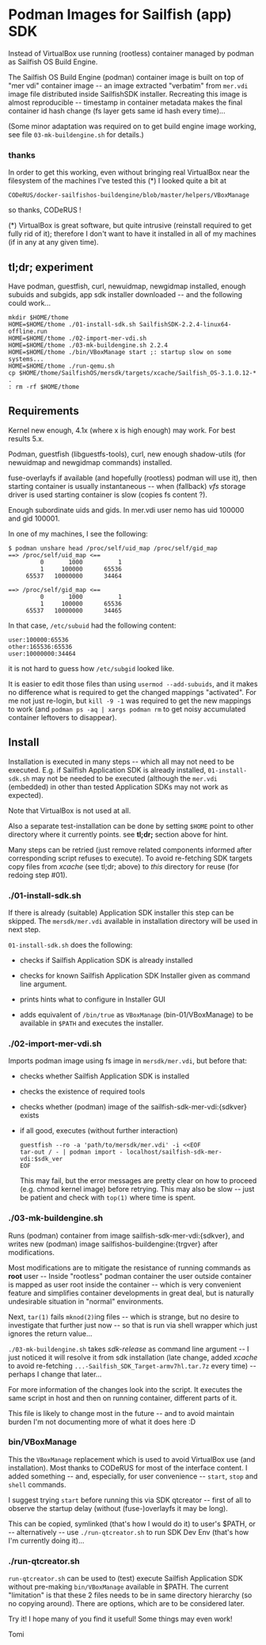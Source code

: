 
Podman Images for Sailfish (app) SDK
====================================

Instead of VirtualBox use running (rootless) container managed by podman
as Sailfish OS Build Engine.

The Sailfish OS Build Engine (podman) container image is built on top
of "mer vdi" container image -- an image extracted "verbatim" from
`mer.vdi` image file distributed inside SailfishSDK installer. Recreating
this image is almost reproducible -- timestamp in container metadata makes
the final container id hash change (fs layer gets same id hash every time)...

(Some minor adaptation was required on to get build engine image working,
 see file `03-mk-buildengine.sh` for details.)

### thanks

In order to get this working, even without bringing real VirtualBox near the
filesystem of the machines I've tested this (*) I looked quite a bit at

    CODeRUS/docker-sailfishos-buildengine/blob/master/helpers/VBoxManage

so thanks, CODeRUS !

(*) VirtualBox is great software, but quite intrusive (reinstall required to
    get fully rid of it); therefore I don't want to have it installed in all
    of my machines (if in any at any given time).


tl;dr; experiment
-----------------

Have podman, guestfish, curl, newuidmap, newgidmap installed, enough subuids
and subgids, app sdk installer downloaded -- and the following could work...

    mkdir $HOME/thome
    HOME=$HOME/thome ./01-install-sdk.sh SailfishSDK-2.2.4-linux64-offline.run
    HOME=$HOME/thome ./02-import-mer-vdi.sh
    HOME=$HOME/thome ./03-mk-buildengine.sh 2.2.4
    HOME=$HOME/thome ./bin/VBoxManage start ;: startup slow on some systems...
    HOME=$HOME/thome ./run-qemu.sh
    cp $HOME/thome/SailfishOS/mersdk/targets/xcache/Sailfish_OS-3.1.0.12-* .
    : rm -rf $HOME/thome


Requirements
------------

Kernel new enough, 4.1x (where x is high enough) may work. For best results
5.x.

Podman, guestfish (libguestfs-tools), curl, new enough shadow-utils (for
newuidmap and newgidmap commands) installed.

fuse-overlayfs if available (and hopefully (rootless) podman will use it),
then starting container is usually instantaneous -- when (fallback) *vfs*
storage driver is used starting container is slow (copies fs content ?).

Enough subordinate uids and gids. In mer.vdi user nemo has uid 100000
and gid 100001.

In one of my machines, I see the following:

    $ podman unshare head /proc/self/uid_map /proc/self/gid_map
    ==> /proc/self/uid_map <==
             0       1000          1
             1     100000      65536
         65537   10000000      34464

    ==> /proc/self/gid_map <==
             0       1000          1
             1     100000      65536
         65537   10000000      34465

In that case, `/etc/subuid` had the following content:

    user:100000:65536
    other:165536:65536
    user:10000000:34464

it is not hard to guess how `/etc/subgid` looked like.

It is easier to edit those files than using `usermod --add-subuids`,
and it makes no difference what is required to get the changed mappings
"activated". For me not just re-login, but `kill -9 -1` was required
to get the new mappings to work (and `podman ps -aq | xargs podman rm`
to get noisy accumulated container leftovers to disappear).


Install
-------

Installation is executed in many steps -- which all may not need to be
executed. E.g. if Sailfish Application SDK is already installed,
`01-install-sdk.sh` may not be needed to be executed (although the `mer.vdi`
(embedded) in other than tested Application SDKs may not work as expected).

Note that VirtualBox is not used at all.

Also a separate test-installation can be done by setting `$HOME` point to
other directory where it currently points. see **tl;dr;** section above
for hint.

Many steps can be retried (just remove related components informed after
corresponding script refuses to execute). To avoid re-fetching SDK targets
copy files from *xcache* (see tl;dr; above) to *this* directory for reuse
(for redoing step #01).


### ./01-install-sdk.sh

If there is already (suitable) Application SDK installer this step can be
skipped. The `mersdk/mer.vdi` available in installation directory will be
used in next step.

`01-install-sdk.sh` does the following:

* checks if Sailfish Application SDK is already installed

* checks for known Sailfish Application SDK Installer given as command
  line argument.

* prints hints what to configure in Installer GUI

* adds equivalent of `/bin/true` as `VBoxManage` (bin-01/VBoxManage)
  to be available in `$PATH` and executes the installer.


### ./02-import-mer-vdi.sh

Imports podman image using fs image in `mersdk/mer.vdi`, but before that:

* checks whether Sailfish Application SDK is installed

* checks the existence of required tools

* checks whether (podman) image of the sailfish-sdk-mer-vdi:{sdkver} exists

* if all good, executes (without further interaction)

      guestfish --ro -a 'path/to/mersdk/mer.vdi' -i <<EOF
      tar-out / - | podman import - localhost/sailfish-sdk-mer-vdi:$sdk_ver
      EOF

  This may fail, but the error messages are pretty clear on how to proceed
  (e.g. chmod kernel image) before retrying. This may also be slow -- just
   be patient and check with `top(1)` where time is spent.


### ./03-mk-buildengine.sh

Runs (podman) container from image sailfish-sdk-mer-vdi:{sdkver}, and writes
new (podman) image sailfishos-buildengine:{trgver} after modifications.

Most modifications are to mitigate the resistance of running commands as
**root** user -- Inside "rootless" podman container the user outside
container is mapped as user root inside the container -- which is very
convenient feature and simplifies container developments in great deal, but
is naturally undesirable situation in "normal" environments.

Next, `tar(1)` fails `mknod(2)`ing files -- which is strange, but no desire
to investigate that further just now -- so that is run via shell wrapper
which just ignores the return value...

`./03-mk-buildengine.sh` takes *sdk-release* as command line argument -- I
just noticed it will resolve it from sdk installation (late change, added
*xcache* to avoid re-fetching `...-Sailfish_SDK_Target-armv7hl.tar.7z`
every time) -- perhaps I change that later...

For more information of the changes look into the script. It executes the
same script in host and then on running container, different parts of it.

This file is likely to change most in the future -- and to avoid maintain
burden I'm not documenting more of what it does here :D


### bin/VBoxManage

This the `VBoxManage` replacement which is used to avoid VirtualBox use
(and installation). Most thanks to CODeRUS for most of the interface
content. I added something -- and, especially, for user convenience --
`start`, `stop` and `shell` commands.

I suggest trying `start` before running this via SDK qtcreator -- first of
all to observe the startup delay (without (fuse-)overlayfs it may be long).

This can be copied, symlinked (that's how I would do it) to user's $PATH,
or -- alternatively -- use `./run-qtcreator.sh` to run SDK Dev Env (that's
how I'm currently doing it)...


### ./run-qtcreator.sh

`run-qtcreator.sh` can be used to (test) execute Sailfish Application SDK
without pre-making `bin/VBoxManage` available in $PATH. The current
"limitation" is that these 2 files needs to be in same directory hierarchy
(so no copying around). There are options, which are to be considered later.

Try it!  I hope many of you find it useful!  Some things may even work!

Tomi
